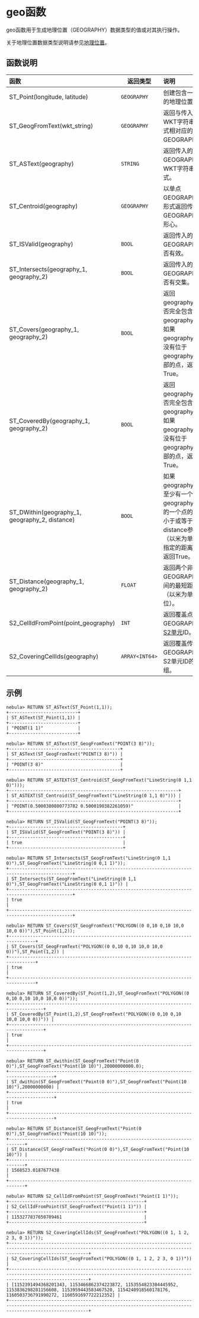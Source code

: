 # geo函数

geo函数用于生成地理位置（GEOGRAPHY）数据类型的值或对其执行操作。

关于地理位置数据类型说明请参见[地理位置](../3.data-types/10.geography.md)。

## 函数说明

| 函数                                           | 返回类型       | 说明                                                                                                                   |
| :----                                          | -----          | :----                                                                                                                  |
| ST_Point(longitude, latitude)                  | `GEOGRAPHY`    | 创建包含一个点的地理位置。                                                                                             |
| ST_GeogFromText(wkt_string)                    | `GEOGRAPHY`    | 返回与传入的WKT字符串形式相对应的GEOGRAPHY。                                                                           |
| ST_ASText(geography)                           | `STRING`       | 返回传入的GEOGRAPHY的WKT字符串形式。                                                                                   |
| ST_Centroid(geography)                         | `GEOGRAPHY`    | 以单点GEOGRAPHY的形式返回传入的GEOGRAPHY的形心。                                                                       |
| ST_ISValid(geography)                          | `BOOL`         | 返回传入的GEOGRAPHY是否有效。                                                                                          |
| ST_Intersects(geography_1, geography_2)        | `BOOL`         | 返回传入的两个GEOGRAPHY是否有交集。                                                                                    |
| ST_Covers(geography_1, geography_2)            | `BOOL`         | 返回geography_1是否完全包含geography_2。如果geography_2中没有位于geography_1外部的点，返回True。                       |
| ST_CoveredBy(geography_1, geography_2)         | `BOOL`         | 返回geography_2是否完全包含geography_1。如果geography_1中没有位于geography_2外部的点，返回True。                       |
| ST_DWithin(geography_1, geography_2, distance) | `BOOL`         | 如果geography_1中至少有一个点与geography_2中的一个点的距离小于或等于distance参数（以米为单位）指定的距离，则返回True。 |
| ST_Distance(geography_1, geography_2)          | `FLOAT`        | 返回两个非空GEOGRAPHY之间的最短距离（以米为单位）。                                                                    |
| S2_CellIdFromPoint(point_geography)            | `INT`          | 返回覆盖点GEOGRAPHY的[S2单元](https://s2geometry.io/devguide/s2cell_hierarchy)ID。                                     |
| S2_CoveringCellIds(geography)                  | `ARRAY<INT64>` | 返回覆盖传入的GEOGRAPHY的S2单元ID的数组。                                                                              |

## 示例

```ngql
nebula> RETURN ST_ASText(ST_Point(1,1));
+--------------------------+
| ST_ASText(ST_Point(1,1)) |
+--------------------------+
| "POINT(1 1)"             |
+--------------------------+

nebula> RETURN ST_ASText(ST_GeogFromText("POINT(3 8)"));
+------------------------------------------+
| ST_ASText(ST_GeogFromText("POINT(3 8)")) |
+------------------------------------------+
| "POINT(3 8)"                             |
+------------------------------------------+

nebula> RETURN ST_ASTEXT(ST_Centroid(ST_GeogFromText("LineString(0 1,1 0)")));
+----------------------------------------------------------------+
| ST_ASTEXT(ST_Centroid(ST_GeogFromText("LineString(0 1,1 0)"))) |
+----------------------------------------------------------------+
| "POINT(0.5000380800773782 0.5000190382261059)"                 |
+----------------------------------------------------------------+

nebula> RETURN ST_ISValid(ST_GeogFromText("POINT(3 8)"));
+-------------------------------------------+
| ST_ISValid(ST_GeogFromText("POINT(3 8)")) |
+-------------------------------------------+
| true                                      |
+-------------------------------------------+

nebula> RETURN ST_Intersects(ST_GeogFromText("LineString(0 1,1 0)"),ST_GeogFromText("LineString(0 0,1 1)"));
+----------------------------------------------------------------------------------------------+
| ST_Intersects(ST_GeogFromText("LineString(0 1,1 0)"),ST_GeogFromText("LineString(0 0,1 1)")) |
+----------------------------------------------------------------------------------------------+
| true                                                                                         |
+----------------------------------------------------------------------------------------------+

nebula> RETURN ST_Covers(ST_GeogFromText("POLYGON((0 0,10 0,10 10,0 10,0 0))"),ST_Point(1,2));
+--------------------------------------------------------------------------------+
| ST_Covers(ST_GeogFromText("POLYGON((0 0,10 0,10 10,0 10,0 0))"),ST_Point(1,2)) |
+--------------------------------------------------------------------------------+
| true                                                                           |
+--------------------------------------------------------------------------------+

nebula> RETURN ST_CoveredBy(ST_Point(1,2),ST_GeogFromText("POLYGON((0 0,10 0,10 10,0 10,0 0))"));
+-----------------------------------------------------------------------------------+
| ST_CoveredBy(ST_Point(1,2),ST_GeogFromText("POLYGON((0 0,10 0,10 10,0 10,0 0))")) |
+-----------------------------------------------------------------------------------+
| true                                                                              |
+-----------------------------------------------------------------------------------+

nebula> RETURN ST_dwithin(ST_GeogFromText("Point(0 0)"),ST_GeogFromText("Point(10 10)"),20000000000.0);
+---------------------------------------------------------------------------------------+
| ST_dwithin(ST_GeogFromText("Point(0 0)"),ST_GeogFromText("Point(10 10)"),20000000000) |
+---------------------------------------------------------------------------------------+
| true                                                                                  |
+---------------------------------------------------------------------------------------+

nebula> RETURN ST_Distance(ST_GeogFromText("Point(0 0)"),ST_GeogFromText("Point(10 10)"));
+----------------------------------------------------------------------------+
| ST_Distance(ST_GeogFromText("Point(0 0)"),ST_GeogFromText("Point(10 10)")) |
+----------------------------------------------------------------------------+
| 1568523.0187677438                                                         |
+----------------------------------------------------------------------------+

nebula> RETURN S2_CellIdFromPoint(ST_GeogFromText("Point(1 1)"));
+---------------------------------------------------+
| S2_CellIdFromPoint(ST_GeogFromText("Point(1 1)")) |
+---------------------------------------------------+
| 1153277837650709461                               |
+---------------------------------------------------+

nebula> RETURN S2_CoveringCellIds(ST_GeogFromText("POLYGON((0 1, 1 2, 2 3, 0 1))"));
+--------------------------------------------------------------------------------------------------------------------------------------------------------------------------+
| S2_CoveringCellIds(ST_GeogFromText("POLYGON((0 1, 1 2, 2 3, 0 1))"))                                                                                                     |
+--------------------------------------------------------------------------------------------------------------------------------------------------------------------------+
| [1152391494368201343, 1153466862374223872, 1153554823304445952, 1153836298281156608, 1153959443583467520, 1154240918560178176, 1160503736791990272, 1160591697722212352] |
+--------------------------------------------------------------------------------------------------------------------------------------------------------------------------+
```
